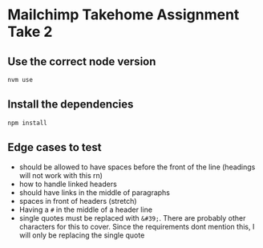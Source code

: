 # Mailchimp Takehome Assignment Take 2

## Use the correct node version

```
nvm use
```

## Install the dependencies

```
npm install
```

## Edge cases to test

- should be allowed to have spaces before the front of the line (headings will not work with this rn)
- how to handle linked headers
- should have links in the middle of paragraphs
- spaces in front of headers (stretch)
- Having a `#` in the middle of a header line
- single quotes must be replaced with `&#39;`. There are probably other characters for this to cover. Since the requirements dont mention this, I will only be replacing the single quote
